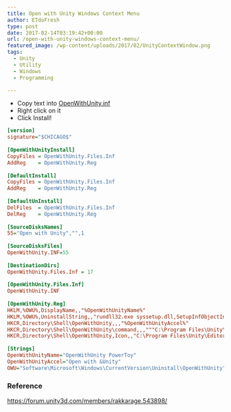```yaml
---
title: Open with Unity Windows Context Menu
author: ETdoFresh
type: post
date: 2017-02-14T03:19:42+00:00
url: /open-with-unity-windows-context-menu/
featured_image: /wp-content/uploads/2017/02/UnityContextWindow.png
tags:
  - Unity
  - Utility
  - Windows
  - Programming

---
```


  * Copy text into [OpenWithUnity.inf][3]
  * Right click on it
  * Click Install!

```ini
[version]
signature="$CHICAGO$"
 
[OpenWithUnityInstall]
CopyFiles = OpenWithUnity.Files.Inf
AddReg    = OpenWithUnity.Reg
 
[DefaultInstall]
CopyFiles = OpenWithUnity.Files.Inf
AddReg    = OpenWithUnity.Reg
 
[DefaultUnInstall]
DelFiles  = OpenWithUnity.Files.Inf
DelReg    = OpenWithUnity.Reg
 
[SourceDisksNames]
55="Open with Unity","",1
 
[SourceDisksFiles]
OpenWithUnity.INF=55
 
[DestinationDirs]
OpenWithUnity.Files.Inf = 17
 
[OpenWithUnity.Files.Inf]
OpenWithUnity.INF
 
[OpenWithUnity.Reg]
HKLM,%OWU%,DisplayName,,"%OpenWithUnityName%"
HKLM,%OWU%,UninstallString,,"rundll32.exe syssetup.dll,SetupInfObjectInstallAction DefaultUninstall 132 %17%\OpenWithUnity.inf"
HKCR,Directory\Shell\OpenWithUnity,,,"%OpenWithUnityAccel%"
HKCR,Directory\Shell\OpenWithUnity\command,,,"""C:\Program Files\Unity\Editor\Unity.exe"" -projectPath ""%1"""
HKCR,Directory\Shell\OpenWithUnity,Icon,,"C:\Program Files\Unity\Editor\Unity.exe"
 
[Strings]
OpenWithUnityName="OpenWithUnity PowerToy"
OpenWithUnityAccel="Open with &Unity"
OWU="Software\Microsoft\Windows\CurrentVersion\Uninstall\OpenWithUnity"
```

### Reference

https://forum.unity3d.com/members/rakkarage.543898/

 [3]: http://www.etdofresh.com/wp-content/uploads/2017/02/OpenWithUnity.zip
